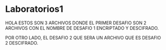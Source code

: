 # Laboratorios1
HOLA ESTOS SON 3 ARCHIVOS DONDE EL PRIMER DESAFIO SON 2 ARCHIVOS CON EL NOMBRE DE DESAFIO 1 ENCRIPTADO Y DESCIFRADO.

POR OTRO LADO, EL DESAFIO 2 QUE SERA UN ARCHIVO QUE ES DESAFIO 2 DESCIFRADO.
